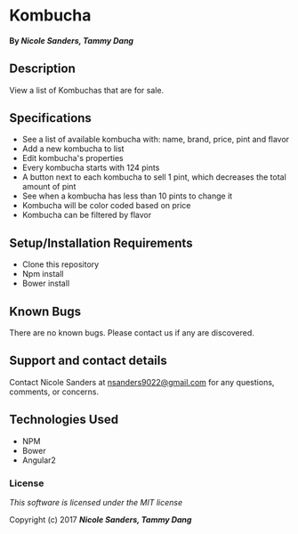 # Kombucha

#### By _**Nicole Sanders, Tammy Dang**_

## Description

View a list of Kombuchas that are for sale.

## Specifications

* See a list of available kombucha with: name, brand, price, pint and flavor
* Add a new kombucha to list
* Edit kombucha's properties
* Every kombucha starts with 124 pints
* A button next to each kombucha to sell 1 pint, which decreases the total amount of pint
* See when a kombucha has less than 10 pints to change it
* Kombucha will be color coded based on price
* Kombucha can be filtered by flavor 

## Setup/Installation Requirements

* Clone this repository
* Npm install
* Bower install

## Known Bugs

There are no known bugs. Please contact us if any are discovered.

## Support and contact details

Contact Nicole Sanders at nsanders9022@gmail.com for any questions, comments, or concerns.

## Technologies Used

* NPM
* Bower
* Angular2

### License

*This software is licensed under the MIT license*

Copyright (c) 2017 **_Nicole Sanders, Tammy Dang_**
